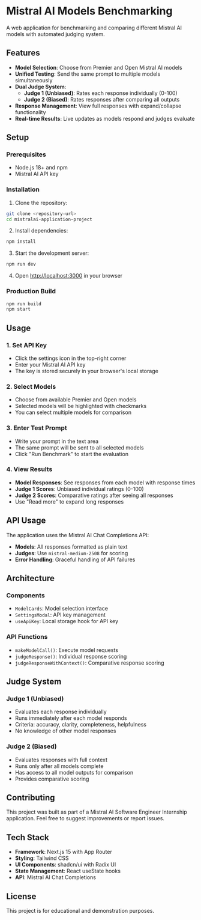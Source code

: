 # Mistral AI Models Benchmarking

A web application for benchmarking and comparing different Mistral AI models with automated judging system.

## Features

- **Model Selection**: Choose from Premier and Open Mistral AI models
- **Unified Testing**: Send the same prompt to multiple models simultaneously
- **Dual Judge System**:
  - **Judge 1 (Unbiased)**: Rates each response individually (0-100)
  - **Judge 2 (Biased)**: Rates responses after comparing all outputs
- **Response Management**: View full responses with expand/collapse functionality
- **Real-time Results**: Live updates as models respond and judges evaluate

## Setup

### Prerequisites

- Node.js 18+ and npm
- Mistral AI API key

### Installation

1. Clone the repository:
```bash
git clone <repository-url>
cd mistralai-application-project
```

2. Install dependencies:
```bash
npm install
```

3. Start the development server:
```bash
npm run dev
```

4. Open [http://localhost:3000](http://localhost:3000) in your browser

### Production Build

```bash
npm run build
npm start
```

## Usage

### 1. Set API Key
- Click the settings icon in the top-right corner
- Enter your Mistral AI API key
- The key is stored securely in your browser's local storage

### 2. Select Models
- Choose from available Premier and Open models
- Selected models will be highlighted with checkmarks
- You can select multiple models for comparison

### 3. Enter Test Prompt
- Write your prompt in the text area
- The same prompt will be sent to all selected models
- Click "Run Benchmark" to start the evaluation

### 4. View Results
- **Model Responses**: See responses from each model with response times
- **Judge 1 Scores**: Unbiased individual ratings (0-100)
- **Judge 2 Scores**: Comparative ratings after seeing all responses
- Use "Read more" to expand long responses

## API Usage

The application uses the Mistral AI Chat Completions API:
- **Models**: All responses formatted as plain text
- **Judges**: Use `mistral-medium-2508` for scoring
- **Error Handling**: Graceful handling of API failures

## Architecture

### Components
- `ModelCards`: Model selection interface
- `SettingsModal`: API key management
- `useApiKey`: Local storage hook for API key

### API Functions
- `makeModelCall()`: Execute model requests
- `judgeResponse()`: Individual response scoring
- `judgeResponseWithContext()`: Comparative response scoring

## Judge System

### Judge 1 (Unbiased)
- Evaluates each response individually
- Runs immediately after each model responds
- Criteria: accuracy, clarity, completeness, helpfulness
- No knowledge of other model responses

### Judge 2 (Biased)
- Evaluates responses with full context
- Runs only after all models complete
- Has access to all model outputs for comparison
- Provides comparative scoring

## Contributing

This project was built as part of a Mistral AI Software Engineer Internship application. Feel free to suggest improvements or report issues.

## Tech Stack

- **Framework**: Next.js 15 with App Router
- **Styling**: Tailwind CSS
- **UI Components**: shadcn/ui with Radix UI
- **State Management**: React useState hooks
- **API**: Mistral AI Chat Completions

## License

This project is for educational and demonstration purposes.